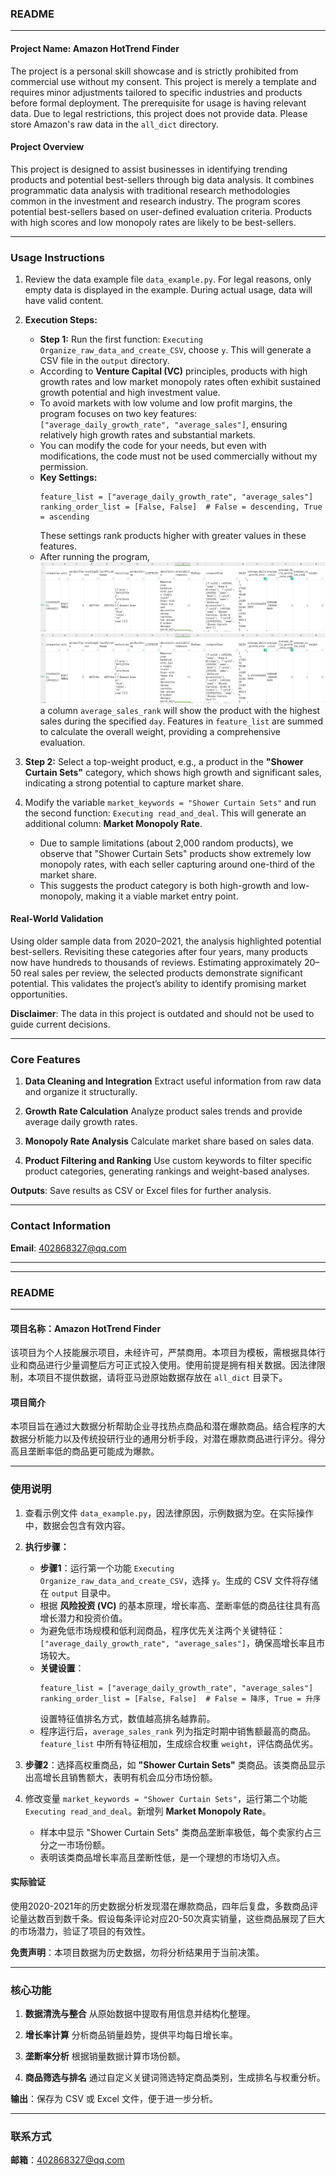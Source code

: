 ### **README**

---

#### **Project Name: Amazon HotTrend Finder**
The project is a personal skill showcase and is strictly prohibited from commercial use without my consent. This project is merely a template and requires minor adjustments tailored to specific industries and products before formal deployment. The prerequisite for usage is having relevant data. Due to legal restrictions, this project does not provide data. Please store Amazon's raw data in the `all_dict` directory.

#### **Project Overview**
This project is designed to assist businesses in identifying trending products and potential best-sellers through big data analysis. It combines programmatic data analysis with traditional research methodologies common in the investment and research industry. The program scores potential best-sellers based on user-defined evaluation criteria. Products with high scores and low monopoly rates are likely to be best-sellers.

---

### **Usage Instructions**
1. Review the data example file `data_example.py`. For legal reasons, only empty data is displayed in the example. During actual usage, data will have valid content.
   
2. **Execution Steps:**
   - **Step 1:** Run the first function: `Executing Organize_raw_data_and_create_CSV`, choose `y`. This will generate a CSV file in the `output` directory.
   - According to **Venture Capital (VC)** principles, products with high growth rates and low market monopoly rates often exhibit sustained growth potential and high investment value. 
   - To avoid markets with low volume and low profit margins, the program focuses on two key features: `["average_daily_growth_rate", "average_sales"]`, ensuring relatively high growth rates and substantial markets.
   - You can modify the code for your needs, but even with modifications, the code must not be used commercially without my permission.
   - **Key Settings:**
     ```
     feature_list = ["average_daily_growth_rate", "average_sales"]
     ranking_order_list = [False, False]  # False = descending, True = ascending
     ```
     These settings rank products higher with greater values in these features.
   - After running the program,![images](https://github.com/thefreeman007/Amazon_HotTrend_Finder/blob/main/images/pic.png) 
![images](images/pic.png)
a column `average_sales_rank` will show the product with the highest sales during the specified `day`. Features in `feature_list` are summed to calculate the overall weight, providing a comprehensive evaluation.

3. **Step 2:** Select a top-weight product, e.g., a product in the **"Shower Curtain Sets"** category, which shows high growth and significant sales, indicating a strong potential to capture market share.

4. Modify the variable `market_keywords = "Shower Curtain Sets"` and run the second function: `Executing read_and_deal`. This will generate an additional column: **Market Monopoly Rate**. 
   - Due to sample limitations (about 2,000 random products), we observe that "Shower Curtain Sets" products show extremely low monopoly rates, with each seller capturing around one-third of the market share.
   - This suggests the product category is both high-growth and low-monopoly, making it a viable market entry point.

#### **Real-World Validation**
Using older sample data from 2020–2021, the analysis highlighted potential best-sellers. Revisiting these categories after four years, many products now have hundreds to thousands of reviews. Estimating approximately 20–50 real sales per review, the selected products demonstrate significant potential. This validates the project’s ability to identify promising market opportunities.

**Disclaimer**: The data in this project is outdated and should not be used to guide current decisions.

---

### **Core Features**
1. **Data Cleaning and Integration**
   Extract useful information from raw data and organize it structurally.

2. **Growth Rate Calculation**
   Analyze product sales trends and provide average daily growth rates.

3. **Monopoly Rate Analysis**
   Calculate market share based on sales data.

4. **Product Filtering and Ranking**
   Use custom keywords to filter specific product categories, generating rankings and weight-based analyses.

**Outputs**: Save results as CSV or Excel files for further analysis.

---

### **Contact Information**
**Email**: 402868327@qq.com

---

---

### **README**

---

#### **项目名称：Amazon HotTrend Finder**
该项目为个人技能展示项目，未经许可，严禁商用。本项目为模板，需根据具体行业和商品进行少量调整后方可正式投入使用。使用前提是拥有相关数据。因法律限制，本项目不提供数据，请将亚马逊原始数据存放在 `all_dict` 目录下。

#### **项目简介**
本项目旨在通过大数据分析帮助企业寻找热点商品和潜在爆款商品。结合程序的大数据分析能力以及传统投研行业的通用分析手段，对潜在爆款商品进行评分。得分高且垄断率低的商品更可能成为爆款。

---

### **使用说明**
1. 查看示例文件 `data_example.py`，因法律原因，示例数据为空。在实际操作中，数据会包含有效内容。
   
2. **执行步骤：**
   - **步骤1**：运行第一个功能 `Executing Organize_raw_data_and_create_CSV`，选择 `y`。生成的 CSV 文件将存储在 `output` 目录中。
   - 根据 **风险投资 (VC)** 的基本原理，增长率高、垄断率低的商品往往具有高增长潜力和投资价值。
   - 为避免低市场规模和低利润商品，程序优先关注两个关键特征：`["average_daily_growth_rate", "average_sales"]`，确保高增长率且市场较大。
   - **关键设置**：
     ```
     feature_list = ["average_daily_growth_rate", "average_sales"]
     ranking_order_list = [False, False]  # False = 降序, True = 升序
     ```
     设置特征值排名方式，数值越高排名越靠前。
   - 程序运行后，`average_sales_rank` 列为指定时期中销售额最高的商品。`feature_list` 中所有特征相加，生成综合权重 `weight`，评估商品优劣。

3. **步骤2**：选择高权重商品，如 **"Shower Curtain Sets"** 类商品。该类商品显示出高增长且销售额大，表明有机会瓜分市场份额。

4. 修改变量 `market_keywords = "Shower Curtain Sets"`，运行第二个功能 `Executing read_and_deal`。新增列 **Market Monopoly Rate**。 
   - 样本中显示 "Shower Curtain Sets" 类商品垄断率极低，每个卖家约占三分之一市场份额。
   - 表明该类商品增长率高且垄断性低，是一个理想的市场切入点。

#### **实际验证**
使用2020-2021年的历史数据分析发现潜在爆款商品，四年后复盘，多数商品评论量达数百到数千条。假设每条评论对应20-50次真实销量，这些商品展现了巨大的市场潜力，验证了项目的有效性。

**免责声明**：本项目数据为历史数据，勿将分析结果用于当前决策。

---

### **核心功能**
1. **数据清洗与整合**
   从原始数据中提取有用信息并结构化整理。

2. **增长率计算**
   分析商品销量趋势，提供平均每日增长率。

3. **垄断率分析**
   根据销量数据计算市场份额。

4. **商品筛选与排名**
   通过自定义关键词筛选特定商品类别，生成排名与权重分析。

**输出**：保存为 CSV 或 Excel 文件，便于进一步分析。

---

### **联系方式**
**邮箱**：402868327@qq.com
